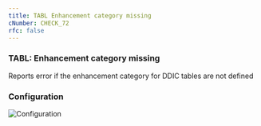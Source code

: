 ```yaml
---
title: TABL Enhancement category missing
cNumber: CHECK_72
rfc: false
---
```


### TABL: Enhancement category missing
Reports error if the enhancement category for DDIC tables are not defined

### Configuration
![Configuration](/img/default_conf.png)
